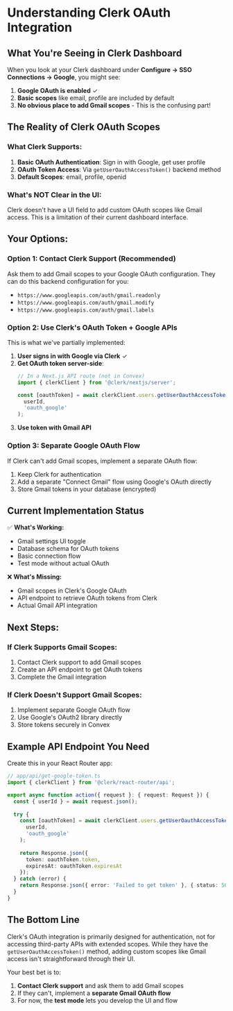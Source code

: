 # Understanding Clerk OAuth Integration

## What You're Seeing in Clerk Dashboard

When you look at your Clerk dashboard under **Configure → SSO Connections → Google**, you might see:

1. **Google OAuth is enabled** ✓
2. **Basic scopes** like email, profile are included by default
3. **No obvious place to add Gmail scopes** - This is the confusing part!

## The Reality of Clerk OAuth Scopes

### What Clerk Supports:

1. **Basic OAuth Authentication**: Sign in with Google, get user profile
2. **OAuth Token Access**: Via `getUserOauthAccessToken()` backend method
3. **Default Scopes**: email, profile, openid

### What's NOT Clear in the UI:

Clerk doesn't have a UI field to add custom OAuth scopes like Gmail access. This is a limitation of their current dashboard interface.

## Your Options:

### Option 1: Contact Clerk Support (Recommended)
Ask them to add Gmail scopes to your Google OAuth configuration. They can do this backend configuration for you:
- `https://www.googleapis.com/auth/gmail.readonly`
- `https://www.googleapis.com/auth/gmail.modify`
- `https://www.googleapis.com/auth/gmail.labels`

### Option 2: Use Clerk's OAuth Token + Google APIs
This is what we've partially implemented:

1. **User signs in with Google via Clerk** ✓
2. **Get OAuth token server-side**:
   ```javascript
   // In a Next.js API route (not in Convex)
   import { clerkClient } from '@clerk/nextjs/server';
   
   const [oauthToken] = await clerkClient.users.getUserOauthAccessToken(
     userId,
     'oauth_google'
   );
   ```
3. **Use token with Gmail API**

### Option 3: Separate Google OAuth Flow
If Clerk can't add Gmail scopes, implement a separate OAuth flow:

1. Keep Clerk for authentication
2. Add a separate "Connect Gmail" flow using Google's OAuth directly
3. Store Gmail tokens in your database (encrypted)

## Current Implementation Status

✅ **What's Working:**
- Gmail settings UI toggle
- Database schema for OAuth tokens
- Basic connection flow
- Test mode without actual OAuth

❌ **What's Missing:**
- Gmail scopes in Clerk's Google OAuth
- API endpoint to retrieve OAuth tokens from Clerk
- Actual Gmail API integration

## Next Steps:

### If Clerk Supports Gmail Scopes:
1. Contact Clerk support to add Gmail scopes
2. Create an API endpoint to get OAuth tokens
3. Complete the Gmail integration

### If Clerk Doesn't Support Gmail Scopes:
1. Implement separate Google OAuth flow
2. Use Google's OAuth2 library directly
3. Store tokens securely in Convex

## Example API Endpoint You Need

Create this in your React Router app:

```typescript
// app/api/get-google-token.ts
import { clerkClient } from '@clerk/react-router/api';

export async function action({ request }: { request: Request }) {
  const { userId } = await request.json();
  
  try {
    const [oauthToken] = await clerkClient.users.getUserOauthAccessToken(
      userId,
      'oauth_google'
    );
    
    return Response.json({ 
      token: oauthToken.token,
      expiresAt: oauthToken.expiresAt 
    });
  } catch (error) {
    return Response.json({ error: 'Failed to get token' }, { status: 500 });
  }
}
```

## The Bottom Line

Clerk's OAuth integration is primarily designed for authentication, not for accessing third-party APIs with extended scopes. While they have the `getUserOauthAccessToken()` method, adding custom scopes like Gmail access isn't straightforward through their UI.

Your best bet is to:
1. **Contact Clerk support** and ask them to add Gmail scopes
2. If they can't, implement a **separate Gmail OAuth flow**
3. For now, the **test mode** lets you develop the UI and flow
